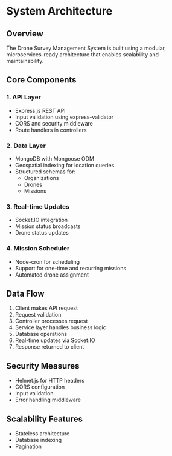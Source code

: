 # System Architecture

## Overview
The Drone Survey Management System is built using a modular, microservices-ready architecture that enables scalability and maintainability.

## Core Components

### 1. API Layer
- Express.js REST API
- Input validation using express-validator
- CORS and security middleware
- Route handlers in controllers

### 2. Data Layer
- MongoDB with Mongoose ODM
- Geospatial indexing for location queries
- Structured schemas for:
  - Organizations
  - Drones
  - Missions

### 3. Real-time Updates
- Socket.IO integration
- Mission status broadcasts
- Drone status updates

### 4. Mission Scheduler
- Node-cron for scheduling
- Support for one-time and recurring missions
- Automated drone assignment

## Data Flow
1. Client makes API request
2. Request validation
3. Controller processes request
4. Service layer handles business logic
5. Database operations
6. Real-time updates via Socket.IO
7. Response returned to client

## Security Measures
- Helmet.js for HTTP headers
- CORS configuration
- Input validation
- Error handling middleware

## Scalability Features
- Stateless architecture
- Database indexing
- Pagination

